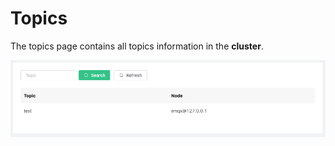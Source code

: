 # Topics

The topics page contains all topics information in the **cluster**.

![topics](../../_assets/deployments/dashboard/topics.png)
